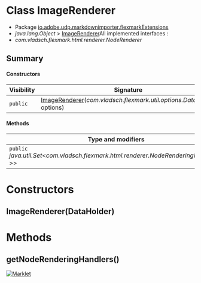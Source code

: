 # Class ImageRenderer

* Package [io.adobe.udp.markdownimporter.flexmarkExtensions](README.html)
* *java.lang.Object* > [ImageRenderer](ImageRenderer.html)All implemented interfaces :
* *com.vladsch.flexmark.html.renderer.NodeRenderer*




## Summary
#### Constructors
| Visibility | Signature |
| --- | --- |
| `public` | [ImageRenderer](#imagerendererdataholder)(*com.vladsch.flexmark.util.options.DataHolder* options) |

#### Methods
| Type and modifiers | Method signature |
| --- | --- |
| `public` *java.util.Set*<*com.vladsch.flexmark.html.renderer.NodeRenderingHandler*<?>> | [getNodeRenderingHandlers](#getnoderenderinghandlers)() |



# Constructors
## ImageRenderer(DataHolder)





# Methods
## getNodeRenderingHandlers()





[![Marklet](https://img.shields.io/badge/Generated%20by-Marklet-green.svg)](https://github.com/Faylixe/marklet)